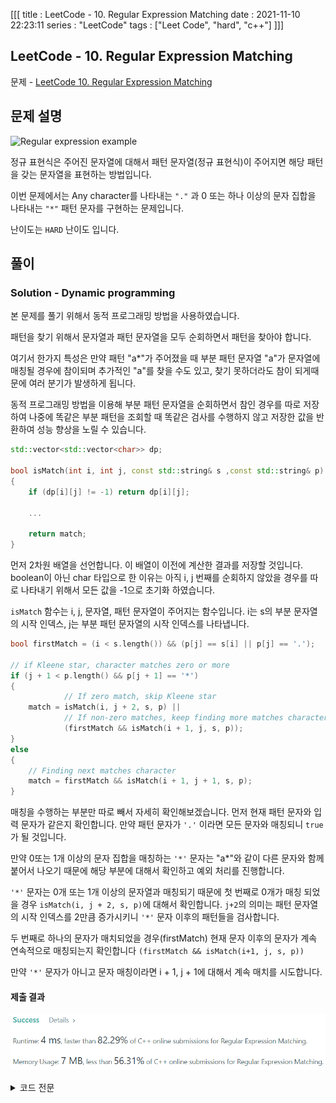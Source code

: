 [[[
title : LeetCode - 10. Regular Expression Matching
date : 2021-11-10 22:23:11
series : "LeetCode"
tags : ["Leet Code", "hard", "c++"]
]]]

## LeetCode - 10. Regular Expression Matching
문제 - [LeetCode 10. Regular Expression Matching](https://leetcode.com/problems/regular-expression-matching/)

## 문제 설명
![Regular expression example](https://resources.jetbrains.com/help/img/idea/2021.2/rm_tips_check_reg_exp.png)

정규 표현식은 주어진 문자열에 대해서 패턴 문자열(정규 표현식)이 주어지면 해당 패턴을 갖는 문자열을 표현하는 방법입니다.

이번 문제에서는 Any character를 나타내는 `"."` 과 0 또는 하나 이상의 문자 집합을 나타내는 `"*"` 패턴 문자를 구현하는 문제입니다.

난이도는 `HARD` 난이도 입니다.

## 풀이
### Solution - Dynamic programming
본 문제를 풀기 위해서 동적 프로그래밍 방법을 사용하였습니다.

패턴을 찾기 위해서 문자열과 패턴 문자열을 모두 순회하면서 패턴을 찾아야 합니다.

여기서 한가지 특성은 만약 패턴 "a*"가 주어졌을 때 부분 패턴 문자열 "a"가 문자열에 매칭될 경우에 참이되며 추가적인 "a"를 찾을 수도 있고, 찾기 못하더라도 참이 되게때문에 여러 분기가 발생하게 됩니다.

동적 프로그래밍 방법을 이용해 부분 패턴 문자열을 순회하면서 참인 경우를 따로 저장하여 나중에 똑같은 부분 패턴을 조회할 때 똑같은 검사를 수행하지 않고 저장한 값을 반환하여 성능 향상을 노릴 수 있습니다.

```c++
std::vector<std::vector<char>> dp;

bool isMatch(int i, int j, const std::string& s ,const std::string& p)
{
    if (dp[i][j] != -1) return dp[i][j];

    ...

    return match;
}
```

먼저 2차원 배열을 선언합니다. 이 배열이 이전에 계산한 결과를 저장할 것입니다. boolean이 아닌 char 타입으로 한 이유는 아직 i, j 번째를 순회하지 않았을 경우를 따로 나타내기 위해서 모든 값을 -1으로 초기화 하였습니다.

`isMatch` 함수는 i, j, 문자열, 패턴 문자열이 주어지는 함수입니다. i는 s의 부분 문자열의 시작 인덱스, j는 부분 패턴 문자열의 시작 인덱스를 나타냅니다.

```c++
bool firstMatch = (i < s.length()) && (p[j] == s[i] || p[j] == '.');

// if Kleene star, character matches zero or more
if (j + 1 < p.length() && p[j + 1] == '*')
{
            // If zero match, skip Kleene star
    match = isMatch(i, j + 2, s, p) || 
            // If non-zero matches, keep finding more matches character
            (firstMatch && isMatch(i + 1, j, s, p));
}
else
{
    // Finding next matches character
    match = firstMatch && isMatch(i + 1, j + 1, s, p);
}
```

매칭을 수행하는 부분만 따로 빼서 자세히 확인해보겠습니다. 먼저 현재 패턴 문자와 입력 문자가 같은지 확인합니다. 만약 패턴 문자가 `'.'` 이라면 모든 문자와 매칭되니 `true`가 될 것입니다.

만약 0또는 1개 이상의 문자 집합을 매칭하는 `'*'` 문자는 "a*"와 같이 다른 문자와 함께 붙어서 나오기 때문에 해당 부분에 대해서 확인하고 예외 처리를 진행합니다.

`'*'` 문자는 0개 또는 1개 이상의 문자열과 매칭되기 때문에 첫 번째로 0개가 매칭 되었을 경우 `isMatch(i, j + 2, s, p)`에 대해서 확인합니다. `j+2`의 의미는 패턴 문자열의 시작 인덱스를 2만큼 증가시키니 `'*'` 문자 이후의 패턴들을 검사합니다.

두 번째로 하나의 문자가 매치되었을 경우(firstMatch) 현재 문자 이후의 문자가 계속 연속적으로 매칭되는지 확인합니다 `(firstMatch && isMatch(i+1, j, s, p))`

만약 `'*'` 문자가 아니고 문자 매칭이라면 i + 1, j + 1에 대해서 계속 매치를 시도합니다.

#### 제출 결과
![Solution 1 result](./assets/images/leet_code/10/result.png)

<details>
<summary>코드 전문</summary>
    
```c++
#include <string>
#include <vector>

class Solution 
{
public:
    bool isMatch(std::string s, std::string p) 
    {
        std::vector<std::vector<char>> tmp(s.size() + 1, std::vector<char>(p.size() + 1, -1));
        dp.swap(tmp);

        return isMatch(0, 0, s, p);
    }

private:
    std::vector<std::vector<char>> dp;

    bool isMatch(int i, int j, const std::string& s ,const std::string& p)
    {
        if (dp[i][j] != -1) return dp[i][j];

        char match = -1;

        // If no more patterns
        if (j == p.length())
        {
            // True when no more string, If string does not empty, False
            match = (i == s.length());
        }
        else 
        {
            bool firstMatch = (i < s.length()) && (p[j] == s[i] || p[j] == '.');

            // if Kleene star, character matches zero or more
            if (j + 1 < p.length() && p[j + 1] == '*')
            {
                        // If zero match, skip Kleene star
                match = isMatch(i, j + 2, s, p) || 
                        // If non-zero matches, keep finding more matches character
                        (firstMatch && isMatch(i + 1, j, s, p));
            }
            // 
            else
            {
                // Finding next matches character
                match = firstMatch && isMatch(i + 1, j + 1, s, p);
            }
        }

        dp[i][j] = match;

        return match;
    }
};
```

</details>
